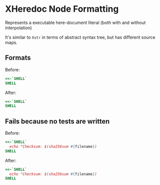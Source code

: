 <!-- BEGIN_AUTOGENERATED -->

# XHeredoc Node Formatting

Represents a executable here-document literal (both with and without interpolation)

It's similar to `Xstr` in terms of abstract syntax tree, but has different source maps.

<!-- END_AUTOGENERATED -->

## Formats

Before:

```ruby
<<-`SHELL`
SHELL
```

After:

```ruby
<<-`SHELL`
SHELL
```

## Fails because no tests are written

Before:

```ruby
<<-`SHELL`
  echo "Checksum: $(sha256sum #{filename})
SHELL
```

After:

```ruby
<<-`SHELL`
  echo "Checksum: $(sha256sum #{filename})
SHELL
```
